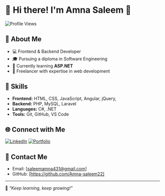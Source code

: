 # 🌟 Hi there! I'm Amna Saleem 👋

![Profile Views](https://komarev.com/ghpvc/?username=your-username&color=blue)

## 🚀 About Me
- 💻 Frontend & Backend Developer  
- 🎓 Pursuing a diploma in Software Engineering  
- 🌱 Currently learning **ASP.NET**  
- 💼 Freelancer with expertise in web development  

## 🔧 Skills
- **Frontend:** HTML, CSS, JavaScript, Angular, jQuery,   
- **Backend:** PHP, MySQL, Laravel  
- **Languages:** C#, .NET  
- **Tools:** Git, GitHub, VS Code  

## 🌐 Connect with Me
[![LinkedIn](https://img.shields.io/badge/LinkedIn-blue?style=for-the-badge&logo=linkedin&logoColor=white)](https://www.linkedin.com/in/your-profile)
[![Portfolio](https://img.shields.io/badge/Portfolio-black?style=for-the-badge&logo=web&logoColor=white)](https://your-portfolio-link)

## 📧 Contact Me
- Email: [saleemamna431@gmail.com]
- GitHub: [https://github.com/Amna-saleem22]

---

🌟 *“Keep learning, keep growing!”*

